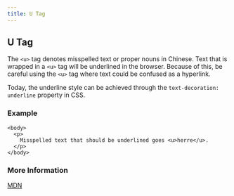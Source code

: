 ```yaml
---
title: U Tag
---
```

## U Tag

The `<u>` tag denotes misspelled text or proper nouns in Chinese. Text that is wrapped in a `<u>` tag will be underlined in the browser. Because of this, be careful using the `<u>` tag where text could be confused as a hyperlink.

Today, the underline style can be achieved through the `text-decoration: underline` property in CSS.

### Example
```
<body>
  <p>
    Misspelled text that should be underlined goes <u>herre</u>.
  </p>
</body>
```
### More Information

<a href="https://developer.mozilla.org/en-US/docs/Web/HTML/Element/u">MDN</a>

